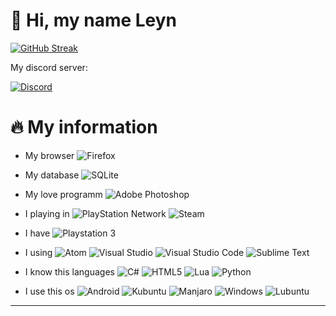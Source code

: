 # __🌊 Hi, my name Leyn__


[![GitHub Streak](http://github-readme-streak-stats.herokuapp.com?user=LeynNine&theme=dark&hide_border=true&date_format=M%20j%5B%2C%20Y%5D)](https://git.io/streak-stats)

My discord server:

[![Discord](https://img.shields.io/badge/%3CNEUROVER%3E-%237289DA.svg?style=for-the-badge&logo=discord&logoColor=white)](https://discord.gg/DtjpV3vRMe)


# __🔥 My information__

* My browser ![Firefox](https://img.shields.io/badge/Firefox-FF7139?style=for-the-badge&logo=Firefox-Browser&logoColor=white)
* My database ![SQLite](https://img.shields.io/badge/sqlite-%2307405e.svg?style=for-the-badge&logo=sqlite&logoColor=white) 
* My love programm ![Adobe Photoshop](https://img.shields.io/badge/adobephotoshop-%2331A8FF.svg?style=for-the-badge&logo=adobephotoshop&logoColor=white)
* I playing in ![PlayStation Network](https://img.shields.io/badge/PSN-%230070D1.svg?style=for-the-badge&logo=Playstation&logoColor=white)    ![Steam](https://img.shields.io/badge/steam-%23000000.svg?style=for-the-badge&logo=steam&logoColor=white)

* I have ![Playstation 3](https://img.shields.io/badge/Playstation%203-003791?style=for-the-badge&logo=playstation-3&logoColor=white)
* I using ![Atom](https://img.shields.io/badge/Atom-%2366595C.svg?style=for-the-badge&logo=atom&logoColor=white) ![Visual Studio](https://img.shields.io/badge/Visual%20Studio-5C2D91.svg?style=for-the-badge&logo=visual-studio&logoColor=white)	![Visual Studio Code](https://img.shields.io/badge/Visual%20Studio%20Code-0078d7.svg?style=for-the-badge&logo=visual-studio-code&logoColor=white) ![Sublime Text](https://img.shields.io/badge/sublime_text-%23575757.svg?style=for-the-badge&logo=sublime-text&logoColor=important)

* I know this languages ![C#](https://img.shields.io/badge/c%23-%23239120.svg?style=for-the-badge&logo=c-sharp&logoColor=white) ![HTML5](https://img.shields.io/badge/html5-%23E34F26.svg?style=for-the-badge&logo=html5&logoColor=white) ![Lua](https://img.shields.io/badge/lua-%232C2D72.svg?style=for-the-badge&logo=lua&logoColor=white) ![Python](https://img.shields.io/badge/python-3670A0?style=for-the-badge&logo=python&logoColor=ffdd54)
* I use this os ![Android](https://img.shields.io/badge/Android-3DDC84?style=for-the-badge&logo=android&logoColor=white) ![Kubuntu](https://img.shields.io/badge/-KUbuntu-%230079C1?style=for-the-badge&logo=kubuntu&logoColor=white) ![Manjaro](https://img.shields.io/badge/Manjaro-35BF5C?style=for-the-badge&logo=Manjaro&logoColor=white) ![Windows](https://img.shields.io/badge/Windows-0078D6?style=for-the-badge&logo=windows&logoColor=white) ![Lubuntu](https://img.shields.io/badge/-Lubuntu-%230065C2?style=for-the-badge&logo=lubuntu&logoColor=white)
____

